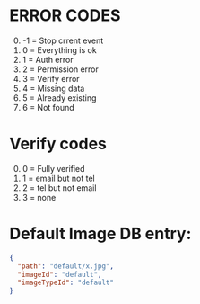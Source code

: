 # ERROR CODES

0. -1 = Stop crrent event
1. 0 = Everything is ok
2. 1 = Auth error
3. 2 = Permission error
4. 3 = Verify error
5. 4 = Missing data
6. 5 = Already existing
7. 6 = Not found

# Verify codes

0. 0 = Fully verified
1. 1 = email but not tel
2. 2 = tel but not email
3. 3 = none

# Default Image DB entry:

```json
{
  "path": "default/x.jpg",
  "imageId": "default",
  "imageTypeId": "default"
}
```
